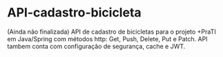 # API-cadastro-bicicleta
(Ainda não finalizada)
API de cadastro de bicicletas para o projeto +PraTI em Java/Spring com métodos http: Get, Push, Delete, Put e Patch. API tambem conta com configuração de segurança, cache e JWT.
